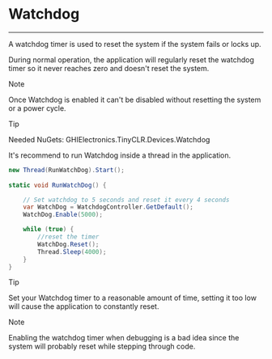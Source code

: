 # Watchdog
---
A watchdog timer is used to reset the system if the system fails or locks up. 

During normal operation, the application will regularly reset the watchdog timer so it never reaches zero and doesn't reset the system. 

> [!Note]
> Once Watchdog is enabled it can't be disabled without resetting the system or a power cycle.

> [!Tip]
> Needed NuGets: GHIElectronics.TinyCLR.Devices.Watchdog 

It's recommend to run Watchdog inside a thread in the application.  

```cs
new Thread(RunWatchDog).Start();
                 
static void RunWatchDog() {

    // Set watchdog to 5 seconds and reset it every 4 seconds
    var WatchDog = WatchdogController.GetDefault();
    WatchDog.Enable(5000);

    while (true) {
        //reset the timer
        WatchDog.Reset();
        Thread.Sleep(4000);
    }
}
```
> [!Tip]
> Set your Watchdog timer to a reasonable amount of time, setting it too low will cause the application to constantly reset. 

> [!Note]
> Enabling the watchdog timer when debugging is a bad idea since the system will probably reset while stepping through code.
